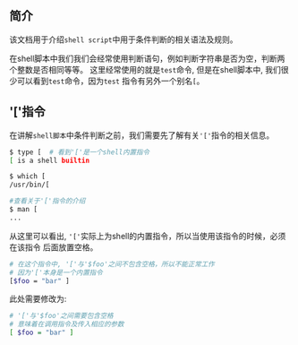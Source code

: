 ## 简介

该文档用于介绍`shell script`中用于条件判断的相关语法及规则。

在shell脚本中我们我们会经常使用判断语句，例如判断字符串是否为空，判断两个整数是否相同等等。
这里经常使用的就是`test`命令, 但是在shell脚本中, 我们很少可以看到`test`命令，因为`test`
指令有另外一个别名`[`。

## '['指令

在讲解`shell脚本`中条件判断之前，我们需要先了解有关`'['`指令的相关信息。

```sh
$ type [  # 看到'['是一个shell内置指令
[ is a shell builtin

$ which [
/usr/bin/[

#查看关于'['指令的介绍
$ man [ 
...
```

从这里可以看出, `'['`实际上为shell的内置指令，所以当使用该指令的时候，必须在该指令
后面放置空格。

```sh
# 在这个指令中, '['与'$foo'之间不包含空格，所以不能正常工作
# 因为'['本身是一个内置指令
[$foo = "bar" ]
```
此处需要修改为:

```sh
# '['与'$foo'之间需要包含空格
# 意味着在调用指令及传入相应的参数
[ $foo = "bar" ]
```


